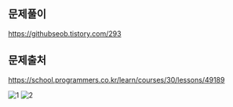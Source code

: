 ## 문제풀이
https://githubseob.tistory.com/293
## 문제출처
https://school.programmers.co.kr/learn/courses/30/lessons/49189

![1](https://github.com/GitHubSeob/Self_Study/assets/83795383/bf985e09-bf08-4ae1-a51d-75fb4d00f2a6)
![2](https://github.com/GitHubSeob/Self_Study/assets/83795383/66e4b2b8-3610-41b9-b623-780304057c69)